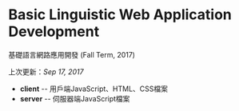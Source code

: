 # Basic Linguistic Web Application Development

基礎語言網路應用開發 (Fall Term, 2017)

上次更新：<i>Sep 17, 2017</i>

* <b>client</b> -- 用戶端JavaScript、HTML、CSS檔案<br>
* <b>server</b> -- 伺服器端JavaScript檔案